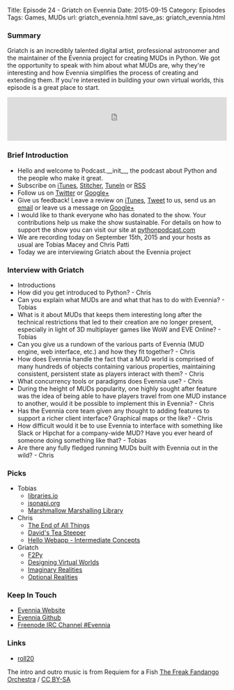 Title: Episode 24 - Griatch on Evennia
Date: 2015-09-15
Category: Episodes
Tags: Games, MUDs
url: griatch_evennia.html
save_as: griatch_evennia.html

### Summary
Griatch is an incredibly talented digital artist, professional astronomer and the maintainer of the Evennia project for creating MUDs in Python. We got the opportunity to speak with him about what MUDs are, why they're interesting and how Evennia simplifies the process of creating and extending them. If you're interested in building your own virtual worlds, this episode is a great place to start.

<iframe id="audio_iframe" src="http://www.podbean.com/media/player/7ftz6-5906dd?from=yiiadmin&skin=103&postId=5834461&download=1&share=1&fonts=Helvetica&auto=0" height="100" width="100%" frameborder="0" scrolling="no" data-name="pb-iframe-player"></iframe>

### Brief Introduction
- Hello and welcome to Podcast.\_\_init\_\_, the podcast about Python and the people who make it great.
- Subscribe on [iTunes](https://itunes.apple.com/us/podcast/podcast.-init/id981834425?mt=2&uo=6&at=&ct=), [Stitcher](http://www.stitcher.com/s?fid=64838&refid=stpr), [TuneIn](http://tunein.com/embed/follow/p726240/#) or [RSS](http://podcastinit.podbean.com/feed/)
- Follow us on [Twitter](https://twitter.com/Podcast__init__) or [Google+](https://plus.google.com/+Podcastinit-the-python-podcast)
- Give us feedback! Leave a review on [iTunes](https://itunes.apple.com/us/podcast/podcast.-init/id981834425?mt=2&uo=6&at=&ct=), [Tweet](https://twitter.com/Podcast__init__) to us, send us an [email](mailto:hosts@podcastinit.com) or leave us a message on [Google+](https://plus.google.com/+Podcastinit-the-python-podcast)
- I would like to thank everyone who has donated to the show. Your contributions help us make the show sustainable. For details on how to support the show you can visit our site at [pythonpodcast.com](http://pythonpodcast.com)
- We are recording today on September 15th, 2015 and your hosts as usual are Tobias Macey and Chris Patti
- Today we are interviewing Griatch about the Evennia project

### Interview with Griatch
- Introductions
- How did you get introduced to Python? - Chris
- Can you explain what MUDs are and what that has to do with Evennia? - Tobias
- What is it about MUDs that keeps them interesting long after the technical restrictions that led to their creation are no longer present, especially in light of 3D multiplayer games like WoW and EVE Online? - Tobias
- Can you give us a rundown of the various parts of Evennia (MUD engine, web interface, etc.) and how they fit together? - Chris
- How does Evennia handle the fact that a MUD world is comprised of many hundreds of objects containing various properties, maintaining consistent, persistent state as players interact with them? - Chris
- What concurrency tools or paradigms does Evennia use? - Chris
- During the height of MUDs popularity, one highly sought after feature was the idea of being able to have players travel from one MUD instance to another, would it be possible to implement this in Evennia? - Chris
- Has the Evennia core team given any thought to adding features to support a richer client interface? Graphical maps or the like? - Chris
- How difficult would it be to use Evennia to interface with something like Slack or Hipchat for a company-wide MUD? Have you ever heard of someone doing something like that? - Tobias
- Are there any fully fledged running MUDs built with Evennia out in the wild? - Chris

### Picks
- Tobias
    - [libraries.io](https://libraries.io/)
    - [jsonapi.org](http://jsonapi.org/)
    - [Marshmallow Marshalling Library](http://marshmallow.readthedocs.org/en/latest/)
- Chris
    - [The End of All Things](http://amzn.to/1gpbw41)
    - [David's Tea Steeper](https://www.davidstea.com/ca_en/36oz-steeper)
    - [Hello Webapp - Intermediate Concepts](https://www.kickstarter.com/projects/1868398473/hello-web-app-intermediate-concepts)
- Griatch
    - [F2Py](https://sysbio.ioc.ee/projects/f2py2e/)
    - [Designing Virtual Worlds](http://amzn.to/1gpbOrx)
    - [Imaginary Realities](http://journal.imaginary-realities.com/)
    - [Optional Realities](http://optionalrealities.com/)

### Keep In Touch
- [Evennia Website](http://www.evennia.com)
- [Evennia Github](http://github.com/evennia/evennia)
- [Freenode IRC Channel #Evennia](http://irclogs.jackgrigg.com/irc.freenode.net/evennia/today)

### Links
- [roll20](https://roll20.net/)

The intro and outro music is from Requiem for a Fish [The Freak Fandango Orchestra](http://freemusicarchive.org/music/The_Freak_Fandango_Orchestra/)  / [CC BY-SA](http://creativecommons.org/licenses/by-sa/3.0/)
